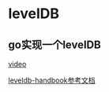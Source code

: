 



# levelDB



## go实现一个levelDB

[video](<https://www.bilibili.com/video/av48109788>)







[leveldb-handbook参考文档](<https://leveldb-handbook.readthedocs.io/zh/latest/index.html>)